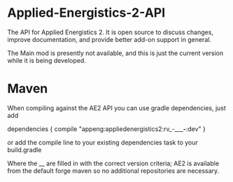 Applied-Energistics-2-API
=========================

The API for Applied Energistics 2. It is open source to discuss changes, improve documentation, and provide better add-on support in general.

The Main mod is presently not available, and this is just the current version while it is being developed.

Maven
=========================

When compiling against the AE2 API you can use gradle dependencies, just add

dependencies {
	compile "appeng:appliedenergistics2:rv_-_____-__:dev"
}

or add the compile line to your existing dependencies task to your build.gradle

Where the __ are filled in with the correct version criteria; AE2 is available from the default forge maven so no additional repositories are necessary.
